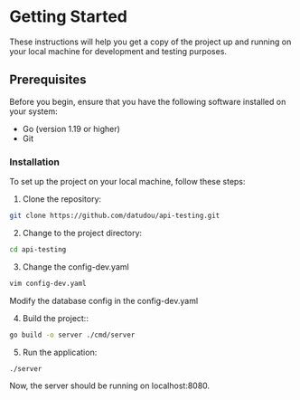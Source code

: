 # Getting Started
These instructions will help you get a copy of the project up and running on your local machine for development and testing purposes.

## Prerequisites
Before you begin, ensure that you have the following software installed on your system:

* Go (version 1.19 or higher)
* Git

### Installation
To set up the project on your local machine, follow these steps:

1. Clone the repository:

```bash
git clone https://github.com/datudou/api-testing.git
```

2. Change to the project directory:

```bash
cd api-testing
```
3. Change the config-dev.yaml 

```bash
vim config-dev.yaml
```
   Modify the database config in the config-dev.yaml

4. Build the project::

```bash
go build -o server ./cmd/server
```

5. Run the application:

```bash
./server
```
Now, the server should be running on localhost:8080.
